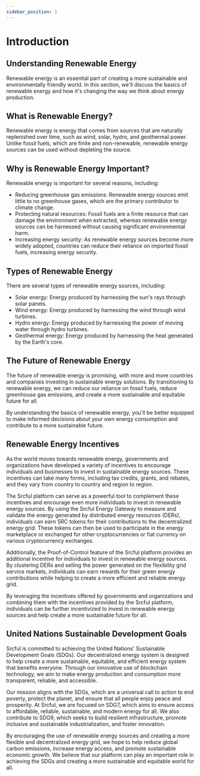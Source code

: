 ```yaml
---
sidebar_position: 1
---
```


# Introduction

## Understanding Renewable Energy

Renewable energy is an essential part of creating a more sustainable and environmentally friendly world. In this section, we'll discuss the basics of renewable energy and how it's changing the way we think about energy production.

## What is Renewable Energy?
Renewable energy is energy that comes from sources that are naturally replenished over time, such as wind, solar, hydro, and geothermal power. Unlike fossil fuels, which are finite and non-renewable, renewable energy sources can be used without depleting the source.

## Why is Renewable Energy Important?

Renewable energy is important for several reasons, including:

* Reducing greenhouse gas emissions: Renewable energy sources emit little to no greenhouse gases, which are the primary contributor to climate change.
* Protecting natural resources: Fossil fuels are a finite resource that can damage the environment when extracted, whereas renewable energy sources can be harnessed without causing significant environmental harm.
* Increasing energy security: As renewable energy sources become more widely adopted, countries can reduce their reliance on imported fossil fuels, increasing energy security.

## Types of Renewable Energy

There are several types of renewable energy sources, including:

* Solar energy: Energy produced by harnessing the sun's rays through solar panels.
* Wind energy: Energy produced by harnessing the wind through wind turbines.
* Hydro energy: Energy produced by harnessing the power of moving water through hydro turbines.
* Geothermal energy: Energy produced by harnessing the heat generated by the Earth's core.

## The Future of Renewable Energy

The future of renewable energy is promising, with more and more countries and companies investing in sustainable energy solutions. By transitioning to renewable energy, we can reduce our reliance on fossil fuels, reduce greenhouse gas emissions, and create a more sustainable and equitable future for all.

By understanding the basics of renewable energy, you'll be better equipped to make informed decisions about your own energy consumption and contribute to a more sustainable future.

## Renewable Energy Incentives

As the world moves towards renewable energy, governments and organizations have developed a variety of incentives to encourage individuals and businesses to invest in sustainable energy sources. These incentives can take many forms, including tax credits, grants, and rebates, and they vary from country to country and region to region.

The Srcful platform can serve as a powerful tool to complement these incentives and encourage even more individuals to invest in renewable energy sources. By using the Srcful Energy Gateway to measure and validate the energy generated by distributed energy resources (DERs), individuals can earn SRC tokens for their contributions to the decentralized energy grid. These tokens can then be used to participate in the energy marketplace or exchanged for other cryptocurrencies or fiat currency on various cryptocurrency exchanges.

Additionally, the Proof-of-Control feature of the Srcful platform provides an additional incentive for individuals to invest in renewable energy sources. By clustering DERs and selling the power generated on the flexibility grid service markets, individuals can earn rewards for their green energy contributions while helping to create a more efficient and reliable energy grid.

By leveraging the incentives offered by governments and organizations and combining them with the incentives provided by the Srcful platform, individuals can be further incentivized to invest in renewable energy sources and help create a more sustainable future for all.

## United Nations Sustainable Development Goals

Srcful is committed to achieving the United Nations' Sustainable Development Goals (SDGs). Our decentralized energy system is designed to help create a more sustainable, equitable, and efficient energy system that benefits everyone. Through our innovative use of blockchain technology, we aim to make energy production and consumption more transparent, reliable, and accessible.

Our mission aligns with the SDGs, which are a universal call to action to end poverty, protect the planet, and ensure that all people enjoy peace and prosperity. At Srcful, we are focused on SDG7, which aims to ensure access to affordable, reliable, sustainable, and modern energy for all. We also contribute to SDG9, which seeks to build resilient infrastructure, promote inclusive and sustainable industrialization, and foster innovation.

By encouraging the use of renewable energy sources and creating a more flexible and decentralized energy grid, we hope to help reduce global carbon emissions, increase energy access, and promote sustainable economic growth. We believe that our platform can play an important role in achieving the SDGs and creating a more sustainable and equitable world for all.